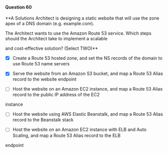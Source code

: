 #### Question  60


**A Solutions Architect is designing a static website that will use the zone apex of a DNS domain (e.g. example.com).

The Architect wants to use the Amazon Route 53 service. Which steps should the Architect take to implement a scalable

and cost-effective solution? (Select TWO)**


- [x] Create a Route 53 hosted zone, and set the NS records of the domain to use Route 53 name servers


- [x] Serve the website from an Amazon S3 bucket, and map a Route 53 Alias record to the website endpoint


- [ ] Host the website on an Amazon EC2 instance, and map a Route 53 Alias record to the public IP address of the EC2

instance


- [ ] Host the website using AWS Elastic Beanstalk, and map a Route 53 Alias record to the Beanstalk stack


- [ ] Host the website on an Amazon EC2 instance with ELB and Auto Scaling, and map a Route 53 Alias record to the ELB

endpoint

